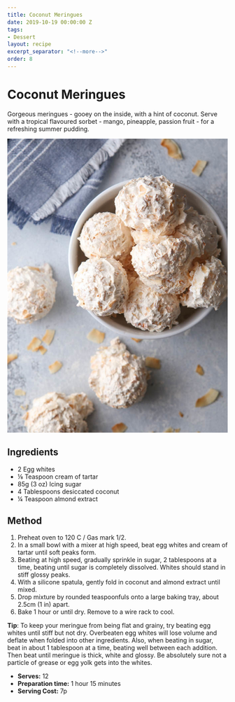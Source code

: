```yaml
---
title: Coconut Meringues
date: 2019-10-19 00:00:00 Z
tags:
- Dessert
layout: recipe
excerpt_separator: "<!--more-->"
order: 8
---
```


# Coconut Meringues

Gorgeous meringues - gooey on the inside, with a hint of coconut. Serve with a tropical flavoured sorbet - mango, pineapple, passion fruit - for a refreshing summer pudding.

<!--more-->

[![Coconut Meringues](/_uploads/Coconutmeringues.jpg)](/_uploads/Coconutmeringues.jpg)

## Ingredients

- 2 Egg whites
- &frac18; Teaspoon cream of tartar
- 85g (3 oz) Icing sugar
- 4 Tablespoons desiccated coconut
- &frac14; Teaspoon almond extract

## Method

1. Preheat oven to 120 C / Gas mark 1/2.
2. In a small bowl with a mixer at high speed, beat egg whites and cream of tartar until soft peaks form.
3. Beating at high speed, gradually sprinkle in sugar, 2 tablespoons at a time, beating until sugar is completely dissolved. Whites should stand in stiff glossy peaks.
4. With a silicone spatula, gently fold in coconut and almond extract until mixed.
5. Drop mixture by rounded teaspoonfuls onto a large baking tray, about 2.5cm (1 in) apart.
6. Bake 1 hour or until dry. Remove to a wire rack to cool.

**Tip**: To keep your meringue from being flat and grainy, try beating egg whites until stiff but not dry. Overbeaten egg whites will lose volume and deflate when folded into other ingredients. Also, when beating in sugar, beat in about 1 tablespoon at a time, beating well between each addition. Then beat until meringue is thick, white and glossy. Be absolutely sure not a particle of grease or egg yolk gets into the whites.

- **Serves:** 12
- **Preparation time:** 1 hour 15 minutes
- **Serving Cost:** 7p
